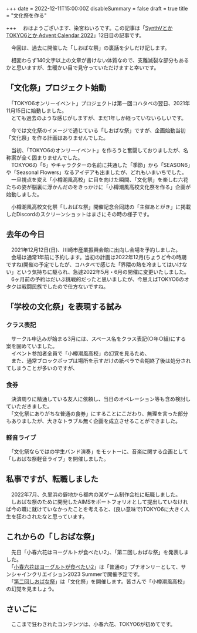 +++
date = 2022-12-11T15:00:00Z
disableSummary = false
draft = true
title = "文化祭を作る"

+++
　おはようございます、染宮ねいろです。この記事は「[SynthVとかTOKYO6とか Advent Calendar 2022](https://adventar.org/calendars/8111)」12日目の記事です。

　今回は、過去に開催した「しおばな祭」の裏話を少しだけ記します。  

<!-- more -->

　相変わらず140文字以上の文章が書けない体質なので、支離滅裂な部分もあるかと思いますが、生暖かい目で見守っていただけますと幸いです。

## 「文化祭」プロジェクト始動

　「TOKYO6オンリーイベント」プロジェクトは第一回コハタベの翌日、2021年11月15日に始動しました。  
　とても過去のような感じがしますが、まだ1年しか経っていないらしいです。  

　今では文化祭のイメージで通じている「しおばな祭」ですが、企画始動当初「文化祭」を作る計画はありませんでした。

　当初、「TOKYO6のオンリーイベント」を作ろうと奮闘しておりましたが、名称案が全く固まりませんでした。  
　TOKYO6の「6」やキャラクターの名前に共通した「季節」から「SEASON6」や「Seasonal Flowers」なるアイデアも出ましたが、どれもいまいちでした。
　一旦視点を変え「小樽潮風高校」に目を向けた瞬間、「文化祭」を楽しむ六花たちの姿が脳裏に浮かんだのをきっかけに「小樽潮風高校文化祭を作る」企画が始動しました。

　小樽潮風高校文化祭「しおばな祭」開催記念合同誌の「主催あとがき」に掲載したDiscordのスクリーンショットはまさにその時の様子です。

## 去年の今日

　2021年12月12日(日)、川崎市産業振興会館に出向し会場を予約しました。  
　会場は通常1年前に予約します。当初の計画は2022年12月(ちょうど今の時期ですね)開催の予定でしたが、コハタベで感じた「界隈の熱を冷ましてはいけない」という気持ちに駆られ、急遽2022年5月・6月の開催に変更いたしました。  
　6ヶ月前の予約はだいぶ挑戦的だったと思いましたが、今思えばTOKYO6のオタクは戦闘民族でしたので仕方ないですね。

## 「学校の文化祭」を表現する試み

### クラス表記

　サークル申込みが始まる3月には、スペース名をクラス表記(○年○組)にする案を固めていました。  
　イベント参加者全員で「小樽潮風高校」の幻覚を見るため、  
　また、通常ブロックポップは場所を示すだけの紙ペラで会期終了後は処分されてしまうことが多いのですが、

### 食券

　決済周りに精通している友人に依頼し、当日のオペレーション等も含め検討していただきました。  
　「文化祭にありがちな普通の食券」にすることにこだわり、無理を言った部分もありましたが、大きなトラブル無く企画を成立させることができました。

### 軽音ライブ

　「文化祭ならではの学生バンド演奏」をモットーに、音楽に関する企画として「しおばな祭軽音ライブ」を開催しました。  

## 私事ですが、転職しました

　2022年7月、久里浜の僻地から都内の某ゲーム制作会社に転職しました。  
　しおばな祭のために開発したAIMSをポートフォリオとして提出していなければ今の職に就けていなかったことを考えると、(良い意味で)TOKYO6に大きく人生を狂わされたなと思っています。  

## これからの「しおばな祭」

　先日「小春六花はヨーグルトが食べたい2」、「第二回しおばな祭」を発表しました。  
　「[小春六花はヨーグルトが食べたい2](https://kohatabe.jp)」は「普通の」プチオンリーとして、サンシャインクリエイション2023 Summerで開催予定です。  
　「[第二回しおばな祭](https://shiokazehs.jp)」は「文化祭」を開催します。皆さんで「小樽潮風高校」の幻覚を見ましょう。

## さいごに

　ここまで狂わされたコンテンツは、小春六花、TOKYO6が初めてです。
